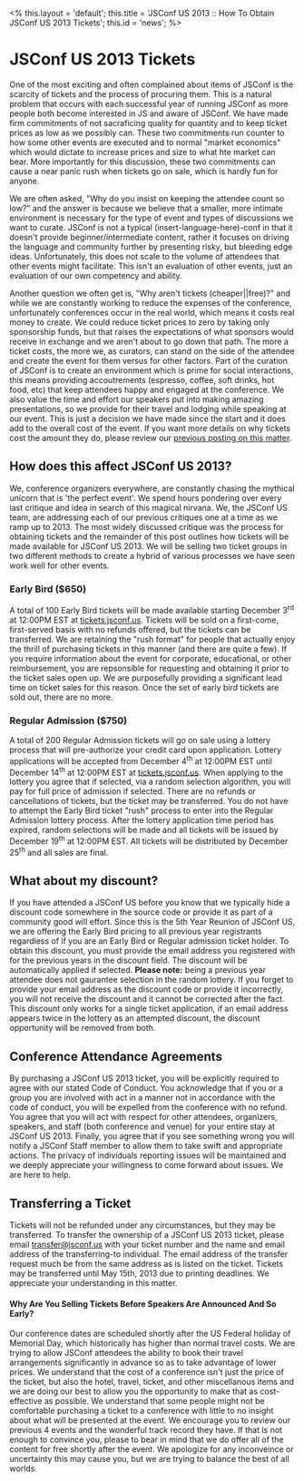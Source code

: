 <%
this.layout = 'default';
this.title = 'JSConf US 2013 :: How To Obtain JSConf US 2013 Tickets';
this.id = 'news';
%>


# JSConf US 2013 Tickets

One of the most exciting and often complained about items of JSConf is the scarcity of tickets and the process of procuring them. This is a natural problem that occurs with each successful year of running JSConf as more people both become interested in JS and aware of JSConf. We have made firm commitments of not sacraficing quality for quantity and to keep ticket prices as low as we possibly can. These two commitments run counter to how some other events are executed and to normal "market economics" which would dictate to increase prices and size to what hte market can bear. More importantly for this discussion, these two commitments can cause a near panic rush when tickets go on sale, which is hardly fun for anyone. 

We are often asked, "Why do you insist on keeping the attendee count so low?" and the answer is because we believe that a smaller, more intimate environment is necessary for the type of event and types of discussions we want to curate. JSConf is not a typical (insert-language-here)-conf in that it doesn't provide beginner/intermediate content, rather it focuses on driving the language and community further by presenting risky, but bleeding edge ideas. Unfortunately, this does not scale to the volume of attendees that other events might facilitate. This isn't an evaluation of other events, just an evaluation of our own competency and ability.

Another question we often get is, "Why aren't tickets (cheaper||free)?" and while we are constantly working to reduce the expenses of the conference, unfortunately conferences occur in the real world, which means it costs real money to create. We could reduce ticket prices to zero by taking only sponsorship funds, but that raises the expectations of what sponsors would receive in exchange and we aren't about to go down that path. The more a ticket costs, the more we, as curators, can stand on the side of the attendee and create the event for them versus for other factors. Part of the curation of JSConf is to create an environment which is prime for social interactions, this means providing accoutrements (espresso, coffee, soft drinks, hot food, etc) that keep attendees happy and engaged at the conference. We also value the time and effort our speakers put into making amazing presentations, so we provide for their travel and lodging while speaking at our event. This is just a decision we have made since the start and it does add to the overall cost of the event. If you want more details on why tickets cost the amount they do, please review our [previous posting on this matter](http://www.voodootikigod.com/hug-a-conference-organizer-the-outcome).

## How does this affect JSConf US 2013?
We, conference organizers everywhere, are constantly chasing the mythical unicorn that is 'the perfect event'. We spend hours pondering over every last critique and idea in search of this magical nirvana. We, the JSConf US team, are addressing each of our previous critiques one at a time as we ramp up to 2013. The most widely discussed critique was the process for obtaining tickets and the remainder of this post outlines how tickets will be made available for JSConf US 2013. We will be selling two ticket groups in two different methods to create a hybrid of various processes we have seen work well for other events.

### Early Bird ($650)
A total of 100 Early Bird tickets will be made available starting December 3<sup>rd</sup> at 12:00PM EST at [tickets.jsconf.us](http://tickets.jsconf.us/). Tickets will be sold on a first-come, first-served basis with no refunds offered, but the tickets can be transferred. We are retaining the "rush format" for people that actually enjoy the thrill of purchasing tickets in this manner (and there are quite a few). If you require information about the event for corporate, educational, or other reimbursement, you are repsonsible for requesting and obtaining it prior to the ticket sales open up. We are purposefully providing a significant lead time on ticket sales for this reason. Once the set of early bird tickets are sold out, there are no more.

### Regular Admission ($750)
A total of 200 Regular Admission tickets will go on sale using a lottery process that will pre-authorize your credit card upon application. Lottery applications will be accepted from December 4<sup>th</sup> at 12:00PM EST until December 14<sup>th</sup> at 12:00PM EST at [tickets.jsconf.us](http://tickets.jsconf.us/). When applying to the lottery you agree that if selected, via a random selection algorithm, you will pay for full price of admission if selected. There are no refunds or cancellations of tickets, but the ticket may be transferred. You do not have to attempt the Early Bird ticket "rush" process to enter into the Regular Admission lottery process. After the lottery application time period has expired, random selections will be made and all tickets will be issued by December 19<sup>th</sup> at 12:00PM EST. All tickets will be distributed by December 25<sup>th</sup> and all sales are final.

## What about my discount?
If you have attended a JSConf US before you know that we typically hide a discount code somewhere in the source code or provide it as part of a community good will effort. Since this is the 5th Year Reunion of JSConf US, we are offering the Early Bird pricing to all previous year registrants regardless of if you are an Early Bird or Regular admission ticket holder. To obtain this discount, you must provide the email address you registered with for the previous years in the discount field. The discount will be automatically applied if selected. **Please note:** being a previous year attendee does not gaurantee selection in the random lottery. If you forget to provide your email address as the discount code or provide it incorrectly, you will not receive the discount and it cannot be corrected after the fact. This discount only works for a single ticket application, if an email address appears twice in the lottery as an attempted discount, the discount opportunity will be removed from both.

## Conference Attendance Agreements
By purchasing a JSConf US 2013 ticket, you will be explicitly required to agree with our stated Code of Conduct. You acknowledge that if you or a group you are involved with act in a manner not in accordance with the code of conduct, you will be expelled from the conference with no refund. You agree that you will act with respect for other attendees, organizers, speakers, and staff (both conference and venue) for your entire stay at JSConf US 2013. Finally, you agree that if you see something wrong you will notify a JSConf Staff member to allow them to take swift and appropriate actions. The privacy of individuals reporting issues will be maintained and we deeply appreciate your willingness to come forward about issues. We are here to help.


## Transferring a Ticket
Tickets will not be refunded under any circumstances, but they may be transferred. To transfer the ownership of a JSConf US 2013 ticket, please email [transfer@jsconf.us](mailto:transfer@jsconf.us) with your ticket number and the name and email address of the transferring-to individual. The email address of the transfer request much be from the same address as is listed on the ticket. Tickets may be transferred until May 15th, 2013 due to printing deadlines. We appreciate your understanding in this matter.


#### Why Are You Selling Tickets Before Speakers Are Announced And So Early?
Our conference dates are scheduled shortly after the US Federal holiday of Memorial Day, which historically has higher than normal travel costs. We are trying to allow JSConf attendees the ability to book their travel arrangements significantly in advance so as to take advantage of lower prices. We understand that the cost of a conference isn't just the price of the ticket, but also the hotel, travel, ticket, and other miscellanous items and we are doing our best to allow you the opportunity to make that as cost-effective as possible. We understand that some people might not be comfortable purchasing a ticket to a conference with little to no insight about what will be presented at the event. We encourage you to review our previous 4 events and the wonderful track record they have. If that is not enough to convince you, please to bear in mind that we do offer all of the content for free shortly after the event. We apologize for any inconveince or uncertainty this may cause you, but we are trying to balance the best of all worlds.






